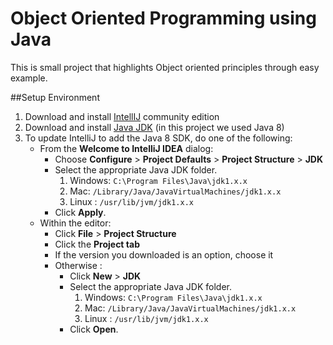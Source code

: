 # Object Oriented Programming using Java

This is small project that highlights Object oriented principles through easy example.

##Setup Environment
1. Download and install [IntellIJ](https://www.jetbrains.com/idea/download/) community edition
2. Download and install [Java JDK](https://www.oracle.com/java/technologies/javase-downloads.html) (in this project we used Java 8)
3. To update IntelliJ to add the Java 8 SDK, do one of the following:
    * From the **Welcome to IntelliJ IDEA** dialog:
        * Choose **Configure** > **Project Defaults** > **Project Structure** > **JDK**
        * Select the appropriate Java JDK folder. 
            1. Windows: ```C:\Program Files\Java\jdk1.x.x``` 
            2. Mac: ```/Library/Java/JavaVirtualMachines/jdk1.x.x```
            3. Linux : ```/usr/lib/jvm/jdk1.x.x```
        * Click **Apply**.
    * Within the editor:
        *  Click **File** > **Project Structure**
        *  Click the **Project tab**
        *  If the version you downloaded is an option, choose it
        *  Otherwise : 
            * Click **New** > **JDK**
            * Select the appropriate Java JDK folder. 
                1. Windows: ```C:\Program Files\Java\jdk1.x.x``` 
                2. Mac: ```/Library/Java/JavaVirtualMachines/jdk1.x.x```
                3. Linux : ```/usr/lib/jvm/jdk1.x.x```
            * Click **Open**.